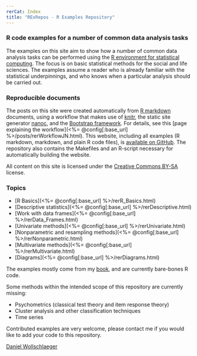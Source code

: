 ```yaml
---
rerCat: Index
title: "RExRepos - R Examples Repository"
---
```


### R code examples for a number of common data analysis tasks

The examples on this site aim to show how a number of common data analysis tasks can be performed using the [R environment for statistical computing](https://www.r-project.org/).
The focus is on basic statistical methods for the social and life sciences.
The examples assume a reader who is already familiar with the statistical underpinnings, and who knows when a particular analysis should be carried out.

### Reproducible documents

The posts on this site were created automatically from [R markdown](https://rmarkdown.rstudio.com/) documents, using a workflow that makes use of [knitr](https://yihui.name/knitr/), the static site generator [nanoc](https://nanoc.ws/), and the [Bootstrap framework](https://getbootstrap.com/). For details, see this [page explaining the workflow](<%= @config[:base_url] %>/posts/rerWorkflowJN.html). This website, including all examples (R markdown, markdown, and plain R code files), is [available on GitHub](https://github.com/dwoll/RExRepos). The repository also contains the Makefiles and an R-script necessary for automatically building the website.

All content on this site is licensed under the [Creative Commons BY-SA](https://creativecommons.org/licenses/by-sa/4.0/) license.

### Topics

 - [R Basics](<%= @config[:base_url] %>/rerR_Basics.html)
 - [Descriptive statistics](<%= @config[:base_url] %>/rerDescriptive.html)
 - [Work with data frames](<%= @config[:base_url] %>/rerData_Frames.html)
 - [Univariate methods](<%= @config[:base_url] %>/rerUnivariate.html)
 - [Nonparametric and resampling methods](<%= @config[:base_url] %>/rerNonparametric.html)
 - [Multivariate methods](<%= @config[:base_url] %>/rerMultivariate.html)
 - [Diagrams](<%= @config[:base_url] %>/rerDiagrams.html)

The examples mostly come from my [book](http://www.dwoll.de/r/gddmr.php), and are currently bare-bones R code.

Some methods within the intended scope of this repository are currently missing:

 - Psychometrics (classical test theory and item response theory)
 - Cluster analysis and other classification techniques
 - Time series

Contributed examples are very welcome, please contact me if you would like to add your code to this repository.

[Daniel Wollschlaeger](http://www.dwoll.de/)
